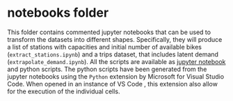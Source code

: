 # notebooks folder

This folder contains commented jupyter notebooks that can be used to transform the datasets into different shapes. Specifically, they will produce a list of stations with capacities and initial number of available bikes (`extract_stations.ipynb`) and a trips dataset, that includes latent demand (`extrapolate_demand.ipynb`). All the scripts are available as [jupyter notebook](https://jupyter.org/) and python scripts. The python scripts have been generated from the jupyter notebooks using the `Python` extension by Microsoft for Visual Studio Code. When opened in an instance of VS Code , this extension also allow for the execution of the individual cells.
